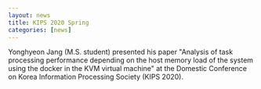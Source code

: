```yaml
---
layout: news
title: KIPS 2020 Spring
categories: [news]
---
```


Yonghyeon Jang (M.S. student) presented his paper "Analysis of task processing performance depending on the host memory load of the system using the docker in the KVM virtual machine" at the Domestic Conference on Korea Information Processing Society (KIPS 2020).

